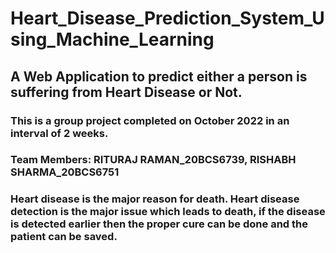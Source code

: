 # Heart_Disease_Prediction_System_Using_Machine_Learning
## A Web Application to predict either a person is suffering from Heart Disease or Not.
### This is a group project completed on October 2022 in an interval of 2 weeks.
### Team Members: RITURAJ RAMAN_20BCS6739, RISHABH SHARMA_20BCS6751

### Heart disease is the major reason for death. Heart disease detection is the major issue which leads to death, if the disease is detected earlier then the proper cure can be done and the patient can be saved.
